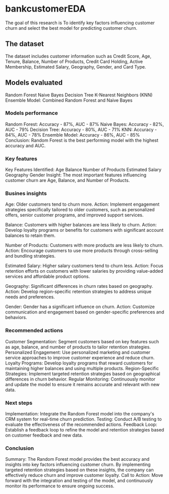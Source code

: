 # bankcustomerEDA
The goal of this research is To identify key factors influencing customer churn and select the best model for predicting customer churn.

## The dataset
The dataset includes customer information such as Credit Score, Age, Tenure, Balance, Number of Products, Credit Card Holding, Active Membership, Estimated Salary, Geography, Gender, and Card Type.

## Models evaluated
Random Forest
Naive Bayes
Decision Tree
K-Nearest Neighbors (KNN)
Ensemble Model: Combined Random Forest and Naive Bayes

### Models performance
Random Forest: Accuracy - 87%, AUC - 87%
Naive Bayes: Accuracy - 82%, AUC - 79%
Decision Tree: Accuracy - 80%, AUC - 71%
KNN: Accuracy - 84%, AUC - 78%
Ensemble Model: Accuracy - 86%, AUC - 85%
Conclusion: Random Forest is the best performing model with the highest accuracy and AUC.

### Key features
Key Features Identified:
Age
Balance
Number of Products
Estimated Salary
Geography
Gender
Insight: The most important features influencing customer churn are Age, Balance, and Number of Products.

### Busines insights
Age:
Older customers tend to churn more.
Action: Implement engagement strategies specifically tailored to older customers, such as personalized offers, senior customer programs, and improved support services.

Balance:
Customers with higher balances are less likely to churn.
Action: Develop loyalty programs or benefits for customers with significant account balances to retain them.

Number of Products:
Customers with more products are less likely to churn.
Action: Encourage customers to use more products through cross-selling and bundling strategies.

Estimated Salary:
Higher salary customers tend to churn less.
Action: Focus retention efforts on customers with lower salaries by providing value-added services and affordable product options.

Geography:
Significant differences in churn rates based on geography.
Action: Develop region-specific retention strategies to address unique needs and preferences.

Gender:
Gender has a significant influence on churn.
Action: Customize communication and engagement based on gender-specific preferences and behaviors.

### Recommended actions
Customer Segmentation: Segment customers based on key features such as age, balance, and number of products to tailor retention strategies.
Personalized Engagement: Use personalized marketing and customer service approaches to improve customer experience and reduce churn.
Loyalty Programs: Develop loyalty programs that reward customers for maintaining higher balances and using multiple products.
Region-Specific Strategies: Implement targeted retention strategies based on geographical differences in churn behavior.
Regular Monitoring: Continuously monitor and update the model to ensure it remains accurate and relevant with new data.

### Next steps
Implementation: Integrate the Random Forest model into the company's CRM system for real-time churn prediction.
Testing: Conduct A/B testing to evaluate the effectiveness of the recommended actions.
Feedback Loop: Establish a feedback loop to refine the model and retention strategies based on customer feedback and new data.

### Conclusion
Summary: The Random Forest model provides the best accuracy and insights into key factors influencing customer churn. By implementing targeted retention strategies based on these insights, the company can effectively reduce churn and improve customer loyalty.
Call to Action: Move forward with the integration and testing of the model, and continuously monitor its performance to ensure ongoing success.